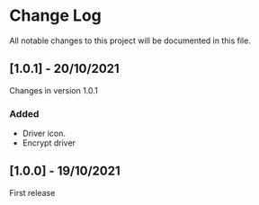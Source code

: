 # Change Log
All notable changes to this project will be documented in this file.
 
## [1.0.1] - 20/10/2021

Changes in version 1.0.1
 
### Added

- Driver icon.
- Encrypt driver

## [1.0.0] - 19/10/2021

First release